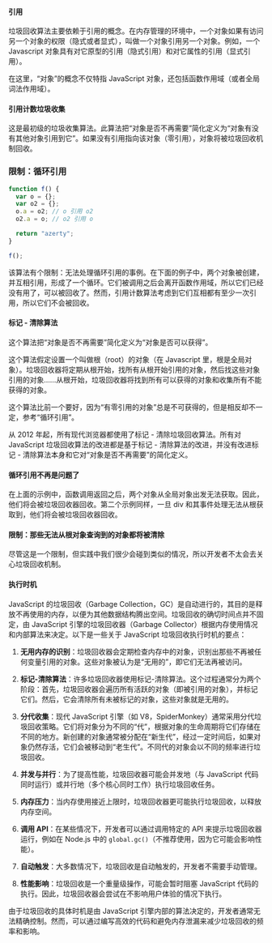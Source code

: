 #### 引用
垃圾回收算法主要依赖于引用的概念。在内存管理的环境中，一个对象如果有访问另一个对象的权限（隐式或者显式），叫做一个对象引用另一个对象。例如，一个 Javascript 对象具有对它原型的引用（隐式引用）和对它属性的引用（显式引用）。

在这里，“对象”的概念不仅特指 JavaScript 对象，还包括函数作用域（或者全局词法作用域）。

#### 引用计数垃圾收集
这是最初级的垃圾收集算法。此算法把“对象是否不再需要”简化定义为“对象有没有其他对象引用到它”。如果没有引用指向该对象（零引用），对象将被垃圾回收机制回收。

### 限制：循环引用
```js
function f() {
  var o = {};
  var o2 = {};
  o.a = o2; // o 引用 o2
  o2.a = o; // o2 引用 o

  return "azerty";
}

f();

```
该算法有个限制：无法处理循环引用的事例。在下面的例子中，两个对象被创建，并互相引用，形成了一个循环。它们被调用之后会离开函数作用域，所以它们已经没有用了，可以被回收了。然而，引用计数算法考虑到它们互相都有至少一次引用，所以它们不会被回收。

#### 标记 - 清除算法
这个算法把“对象是否不再需要”简化定义为“对象是否可以获得”。

这个算法假定设置一个叫做根（root）的对象（在 Javascript 里，根是全局对象）。垃圾回收器将定期从根开始，找所有从根开始引用的对象，然后找这些对象引用的对象……从根开始，垃圾回收器将找到所有可以获得的对象和收集所有不能获得的对象。

这个算法比前一个要好，因为“有零引用的对象”总是不可获得的，但是相反却不一定，参考“循环引用”。

从 2012 年起，所有现代浏览器都使用了标记 - 清除垃圾回收算法。所有对 JavaScript 垃圾回收算法的改进都是基于标记 - 清除算法的改进，并没有改进标记 - 清除算法本身和它对“对象是否不再需要”的简化定义。

#### 循环引用不再是问题了
在上面的示例中，函数调用返回之后，两个对象从全局对象出发无法获取。因此，他们将会被垃圾回收器回收。第二个示例同样，一旦 div 和其事件处理无法从根获取到，他们将会被垃圾回收器回收。

#### 限制：那些无法从根对象查询到的对象都将被清除
尽管这是一个限制，但实践中我们很少会碰到类似的情况，所以开发者不太会去关心垃圾回收机制。

#### 执行时机

JavaScript 的垃圾回收（Garbage Collection，GC）是自动进行的，其目的是释放不再使用的内存，以便为其他数据结构腾出空间。垃圾回收的确切时间点并不固定，由 JavaScript 引擎的垃圾回收器（Garbage Collector）根据内存使用情况和内部算法来决定。以下是一些关于 JavaScript 垃圾回收执行时机的要点：

1. **无用内存的识别**：垃圾回收器会定期检查内存中的对象，识别出那些不再被任何变量引用的对象。这些对象被认为是“无用的”，即它们无法再被访问。

2. **标记-清除算法**：许多垃圾回收器使用标记-清除算法。这个过程通常分为两个阶段：首先，垃圾回收器会遍历所有活跃的对象（即被引用的对象），并标记它们。然后，它会清除所有未被标记的对象，这些对象就是无用的。

3. **分代收集**：现代 JavaScript 引擎（如 V8，SpiderMonkey）通常采用分代垃圾回收策略。它们将对象分为不同的“代”，根据对象的生命周期将它们存储在不同的地方。新创建的对象通常被分配在“新生代”，经过一定时间后，如果对象仍然存活，它们会被移动到“老生代”。不同代的对象会以不同的频率进行垃圾回收。

4. **并发与并行**：为了提高性能，垃圾回收器可能会并发地（与 JavaScript 代码同时运行）或并行地（多个核心同时工作）执行垃圾回收任务。

5. **内存压力**：当内存使用接近上限时，垃圾回收器更可能执行垃圾回收，以释放内存空间。

6. **调用 API**：在某些情况下，开发者可以通过调用特定的 API 来提示垃圾回收器运行，例如在 Node.js 中的 `global.gc()`（不推荐使用，因为它可能会影响性能）。

7. **自动触发**：大多数情况下，垃圾回收是自动触发的，开发者不需要手动管理。

8. **性能影响**：垃圾回收是一个重量级操作，可能会暂时阻塞 JavaScript 代码的执行。因此，垃圾回收器会尝试在不影响用户体验的情况下执行。

由于垃圾回收的具体时机是由 JavaScript 引擎内部的算法决定的，开发者通常无法精确控制。然而，可以通过编写高效的代码和避免内存泄漏来减少垃圾回收的频率和影响。
